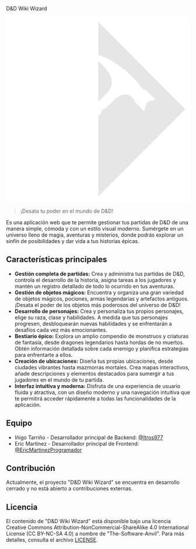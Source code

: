  D&D Wiki Wizard

![D&D Wiki Wizard Logo](/TSA-Logo.png)

> ¡Desata tu poder en el mundo de D&D!

Es una aplicación web que te permite gestionar tus partidas de D&D de una manera simple, cómoda y con un estilo visual moderno. Sumérgete en un universo lleno de magia, aventuras y misterios, donde podrás explorar un sinfín de posibilidades y dar vida a tus historias épicas.

## Características principales

- **Gestión completa de partidas:** Crea y administra tus partidas de D&D, controla el desarrollo de la historia, asigna tareas a los jugadores y mantén un registro detallado de todo lo ocurrido en tus aventuras.
- **Gestión de objetos mágicos:** Encuentra y organiza una gran variedad de objetos mágicos, pociones, armas legendarias y artefactos antiguos. ¡Desata el poder de los objetos más poderosos del universo de D&D!
- **Desarrollo de personajes:** Crea y personaliza tus propios personajes, elige su raza, clase y habilidades. A medida que tus personajes progresen, desbloquearán nuevas habilidades y se enfrentarán a desafíos cada vez más emocionantes.
- **Bestiario épico:** Explora un amplio compendio de monstruos y criaturas de fantasía, desde dragones legendarios hasta hordas de no muertos. Obtén información detallada sobre cada enemigo y planifica estrategias para enfrentarte a ellos.
- **Creación de ubicaciones:** Diseña tus propias ubicaciones, desde ciudades vibrantes hasta mazmorras mortales. Crea mapas interactivos, añade descripciones y elementos destacados para sumergir a tus jugadores en el mundo de tu partida.
- **Interfaz intuitiva y moderna:** Disfruta de una experiencia de usuario fluida y atractiva, con un diseño moderno y una navegación intuitiva que te permitirá acceder rápidamente a todas las funcionalidades de la aplicación.

## Equipo

- Iñigo Tarriño - Desarrollador principal de Backend: [@Itros977](https://github.com/Itros977)
- Eric Martínez - Desarrollador principal de Frontend: [@EricMartinezProgramador](https://github.com/EricMartinezProgramador)

## Contribución

Actualmente, el proyecto "D&D Wiki Wizard" se encuentra en desarrollo cerrado y no está abierto a contribuciones externas.

## Licencia

El contenido de "D&D Wiki Wizard" está disponible bajo una licencia Creative Commons Attribution-NonCommercial-ShareAlike 4.0 International License (CC BY-NC-SA 4.0) a nombre de "The-Software-Anvil". Para más detalles, consulta el archivo [LICENSE](/path/to/license).
